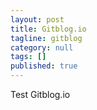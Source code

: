 ```yaml
---
layout: post
title: Gitblog.io
tagline: gitblog
category: null
tags: []
published: true
---
```

Test Gitblog.io